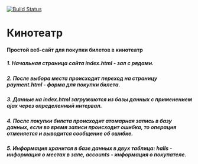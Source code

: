 [![Build Status](https://travis-ci.org/ValentinKalinin1989/cinema.svg?branch=master)](https://travis-ci.org/ValentinKalinin1989/cinema)
<h1> Кинотеатр </h1>
<h4> Простой веб-сайт для покупки билетов в кинотеатр </h4>

<h5> 1. Начальная страница сайта index.html - зал с рядами. </h5>
<h5> 2. После выбора места происходит переход на страницу payment.html - форма для покупки билета. </h5>
<h5> 3. Данные на index.html загружаются из базы данных с применением ajax через определенный интервал. </h5>
<h5> 4. После покупки билета происходит атомарная запись в базу данных, если во время записи происходит ошибка, 
то операция отменяется и выводится сообщение об ошибке.  </h5>
<h5> 5. Информация хранится в базе данных в двух таблица: halls - информация о местах в зале, accounts - информация о покупателе.  </h5>
